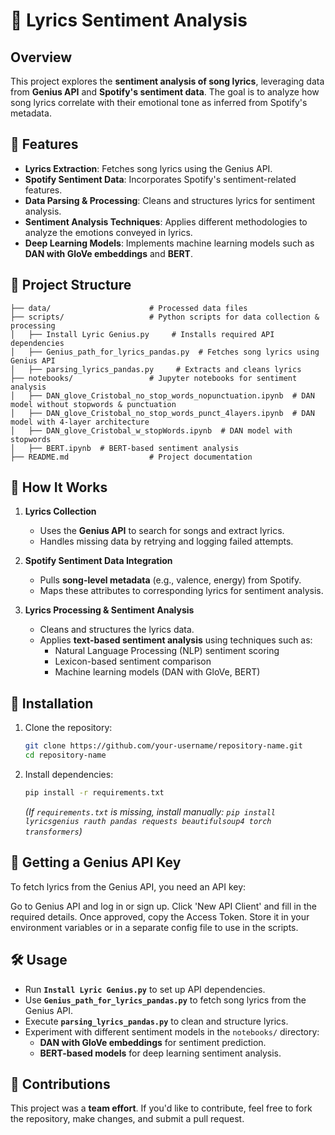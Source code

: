 # 🎵 Lyrics Sentiment Analysis

## Overview
This project explores the **sentiment analysis of song lyrics**, leveraging data from **Genius API** and **Spotify's sentiment data**. The goal is to analyze how song lyrics correlate with their emotional tone as inferred from Spotify's metadata. 

## 🚀 Features
- **Lyrics Extraction**: Fetches song lyrics using the Genius API.
- **Spotify Sentiment Data**: Incorporates Spotify's sentiment-related features.
- **Data Parsing & Processing**: Cleans and structures lyrics for sentiment analysis.
- **Sentiment Analysis Techniques**: Applies different methodologies to analyze the emotions conveyed in lyrics.
- **Deep Learning Models**: Implements machine learning models such as **DAN with GloVe embeddings** and **BERT**.

## 📂 Project Structure
```
├── data/                      # Processed data files
├── scripts/                   # Python scripts for data collection & processing
│   ├── Install Lyric Genius.py     # Installs required API dependencies
│   ├── Genius_path_for_lyrics_pandas.py  # Fetches song lyrics using Genius API
│   ├── parsing_lyrics_pandas.py     # Extracts and cleans lyrics   
├── notebooks/                 # Jupyter notebooks for sentiment analysis
│   ├── DAN_glove_Cristobal_no_stop_words_nopunctuation.ipynb  # DAN model without stopwords & punctuation
│   ├── DAN_glove_Cristobal_no_stop_words_punct_4layers.ipynb  # DAN model with 4-layer architecture
│   ├── DAN_glove_Cristobal_w_stopWords.ipynb  # DAN model with stopwords
│   ├── BERT.ipynb  # BERT-based sentiment analysis
├── README.md                  # Project documentation
```

## 📜 How It Works
1. **Lyrics Collection**
   - Uses the **Genius API** to search for songs and extract lyrics.
   - Handles missing data by retrying and logging failed attempts.

2. **Spotify Sentiment Data Integration**
   - Pulls **song-level metadata** (e.g., valence, energy) from Spotify.
   - Maps these attributes to corresponding lyrics for sentiment analysis.

3. **Lyrics Processing & Sentiment Analysis**
   - Cleans and structures the lyrics data.
   - Applies **text-based sentiment analysis** using techniques such as:
     - Natural Language Processing (NLP) sentiment scoring
     - Lexicon-based sentiment comparison
     - Machine learning models (DAN with GloVe, BERT)

## 🔧 Installation
1. Clone the repository:
   ```bash
   git clone https://github.com/your-username/repository-name.git
   cd repository-name
   ```
2. Install dependencies:
   ```bash
   pip install -r requirements.txt
   ```
   *(If `requirements.txt` is missing, install manually: `pip install lyricsgenius rauth pandas requests beautifulsoup4 torch transformers`)*

## 🎵 Getting a Genius API Key
To fetch lyrics from the Genius API, you need an API key:

Go to Genius API and log in or sign up.
Click 'New API Client' and fill in the required details.
Once approved, copy the Access Token.
Store it in your environment variables or in a separate config file to use in the scripts.

## 🛠 Usage
- Run **`Install Lyric Genius.py`** to set up API dependencies.
- Use **`Genius_path_for_lyrics_pandas.py`** to fetch song lyrics from the Genius API.
- Execute **`parsing_lyrics_pandas.py`** to clean and structure lyrics.
- Experiment with different sentiment models in the `notebooks/` directory:
  - **DAN with GloVe embeddings** for sentiment prediction.
  - **BERT-based models** for deep learning sentiment analysis.

## 📌 Contributions
This project was a **team effort**. If you'd like to contribute, feel free to fork the repository, make changes, and submit a pull request.
